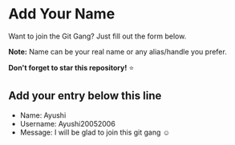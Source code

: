 # Add Your Name

Want to join the Git Gang? Just fill out the form below.

**Note:** Name can be your real name or any alias/handle you prefer.

**Don't forget to star this repository!** ⭐

## Add your entry below this line

- Name: Ayushi
- Username: Ayushi20052006
- Message: I will be glad to join this git gang ☺️
